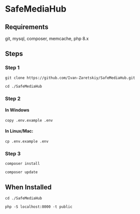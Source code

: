 # SafeMediaHub

## Requirements

git, mysql, composer, memcache, php 8.x

## Steps
### Step 1
`git clone https://github.com/Ivan-Zaretskiy/SafeMediaHub.git`

`cd ./SafeMediaHub`
### Step 2

#### In Windows
`copy .env.example .env`

#### In Linux/Mac:
`cp .env.example .env`

### Step 3
`composer install`

`composer update`

## When Installed
`cd ./SafeMediaHub`

`php -S localhost:8000 -t public`
